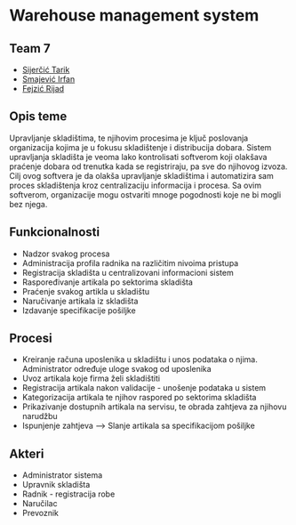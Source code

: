 # Warehouse management system

## Team 7

- [Sijerčić Tarik](https://github.com/tsijercic1 "Github")
- [Smajević Irfan](https://github.com/smajevicirfan "Github")
- [Fejzić Rijad](https://github.com/rfejzic1 "Github")

## Opis teme

Upravljanje skladištima, te njihovim procesima je ključ poslovanja organizacija kojima je u fokusu  skladištenje i distribucija dobara. Sistem upravljanja skladišta je veoma lako kontrolisati softverom koji olakšava praćenje dobara od trenutka kada se registriraju, pa sve do njihovog izvoza. Cilj ovog softvera je da olakša upravljanje skladištima i automatizira sam proces skladištenja kroz centralizaciju informacija i procesa. Sa ovim softverom, organizacije mogu ostvariti mnoge pogodnosti koje ne bi mogli bez njega.

## Funkcionalnosti

- Nadzor svakog procesa
- Administracija profila radnika na različitim nivoima pristupa
- Registracija skladišta u centralizovani informacioni sistem
- Raspoređivanje artikala po sektorima skladišta
- Praćenje svakog artikla u skladištu
- Naručivanje artikala iz skladišta
- Izdavanje specifikacije pošiljke

## Procesi

- Kreiranje računa uposlenika u skladištu i unos podataka o njima. Administrator određuje uloge svakog od uposlenika
- Uvoz artikala koje firma želi skladištiti
- Registracija artikala nakon validacije - unošenje podataka u sistem
- Kategorizacija artikala te njihov raspored po sektorima skladišta
- Prikazivanje dostupnih artikala na servisu, te obrada zahtjeva za njihovu narudžbu
- Ispunjenje zahtjeva --> Slanje artikala sa specifikacijom pošiljke

## Akteri

- Administrator sistema
- Upravnik skladišta
- Radnik - registracija robe
- Naručilac
- Prevoznik
